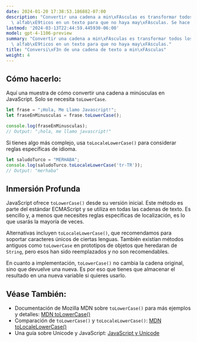 ```yaml
---
date: 2024-01-20 17:38:53.186882-07:00
description: "Convertir una cadena a min\xFAsculas es transformar todos los caracteres\
  \ alfab\xE9ticos en un texto para que no haya may\xFAsculas. Se hace para estandarizar\u2026"
lastmod: '2024-03-13T22:44:59.445930-06:00'
model: gpt-4-1106-preview
summary: "Convertir una cadena a min\xFAsculas es transformar todos los caracteres\
  \ alfab\xE9ticos en un texto para que no haya may\xFAsculas."
title: "Conversi\xF3n de una cadena de texto a min\xFAsculas"
weight: 4
---
```


## Cómo hacerlo:
Aquí una muestra de cómo convertir una cadena a minúsculas en JavaScript. Solo se necesita `toLowerCase`.

```javascript
let frase = "¡Hola, Me Llamo Javascript!";
let fraseEnMinusculas = frase.toLowerCase();

console.log(fraseEnMinusculas);
// Output: "¡hola, me llamo javascript!"
```

Si tienes algo más complejo, usa `toLocaleLowerCase()` para considerar reglas específicas de idioma.

```javascript
let saludoTurco = "MERHABA";
console.log(saludoTurco.toLocaleLowerCase('tr-TR'));
// Output: "merhaba"
```

## Inmersión Profunda
JavaScript ofrece `toLowerCase()` desde su versión inicial. Este método es parte del estándar ECMAScript y se utiliza en todas las cadenas de texto. Es sencillo y, a menos que necesites reglas específicas de localización, es lo que usarás la mayoría de veces.

Alternativas incluyen `toLocaleLowerCase()`, que recomendamos para soportar caracteres únicos de ciertas lenguas. También existían métodos antiguos como `toLowerCase` en prototipos de objetos que heredaran de `String`, pero esos han sido reemplazados y no son recomendables.

En cuanto a implementación, `toLowerCase()` no cambia la cadena original, sino que devuelve una nueva. Es por eso que tienes que almacenar el resultado en una nueva variable si quieres usarlo.

## Véase También:
- Documentación de Mozilla MDN sobre `toLowerCase()` para más ejemplos y detalles: [MDN toLowerCase()](https://developer.mozilla.org/es/docs/Web/JavaScript/Reference/Global_Objects/String/toLowerCase)
- Comparación de `toLowerCase()` y `toLocaleLowerCase()`: [MDN toLocaleLowerCase()](https://developer.mozilla.org/es/docs/Web/JavaScript/Reference/Global_Objects/String/toLocaleLowerCase)
- Una guía sobre Unicode y JavaScript: [JavaScript y Unicode](https://flaviocopes.com/javascript-unicode/)

